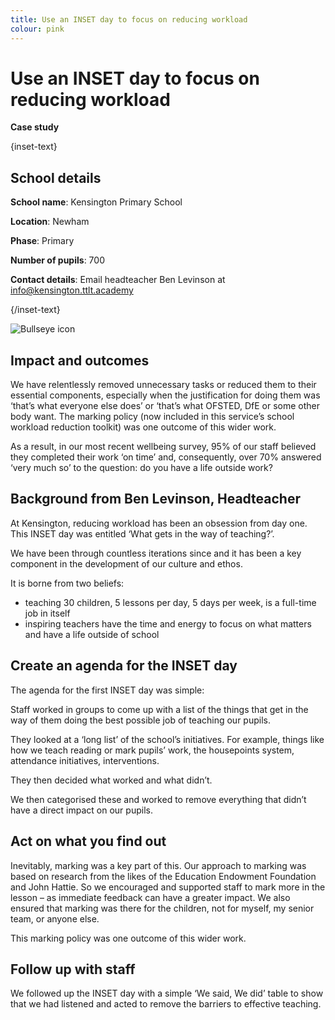 ```yaml
---
title: Use an INSET day to focus on reducing workload
colour: pink
---
```


# Use an INSET day to focus on reducing workload

<strong class="govuk-tag">Case study</strong>

{inset-text}

## School details

**School name**: Kensington Primary School

**Location**: Newham

**Phase**: Primary

**Number of pupils**: 700

**Contact details**: Email headteacher Ben Levinson at <info@kensington.ttlt.academy>

{/inset-text}

<div class="govuk-grid-row dfe-width-container">
  <div class="govuk-grid-column-full">
    <div class="info-box">
      <div class="info-box__corner">
        <img src="/assets/images/bullseye.svg" alt="Bullseye icon">
      </div>
      <h2 class="govuk-heading-m">
        Impact and outcomes
      </h2>
      <p>
        We have relentlessly removed unnecessary tasks or reduced them to their
        essential components, especially when the justification for doing them
        was ‘that’s what everyone else does’ or ‘that’s what OFSTED, DfE or some
        other body want. The marking policy (now included in this service’s
        school workload reduction toolkit) was one outcome of this wider work.
      </p>
      <p>
        As a result, in our most recent wellbeing survey, 95% of our staff
        believed they completed their work ‘on time’ and, consequently, over 70%
        answered ‘very much so’ to the question: do you have a life outside
        work?
      </p>
    </div>
  </div>
</div>

## Background from Ben Levinson, Headteacher

At Kensington, reducing workload has been an obsession from day one. This INSET
day was entitled ‘What gets in the way of teaching?’.

We have been through countless iterations since and it has been a key component
in the development of our culture and ethos.

It is borne from two beliefs:

- teaching 30 children, 5 lessons per day, 5 days per week, is a full-time job
  in itself
- inspiring teachers have the time and energy to focus on what matters and have
  a life outside of school

## Create an agenda for the INSET day

The agenda for the first INSET day was simple:

Staff worked in groups to come up with a list of the things that get in the way
of them doing the best possible job of teaching our pupils.

They looked at a ‘long list’ of the school’s initiatives. For example, things
like how we teach reading or mark pupils’ work, the housepoints system,
attendance initiatives, interventions.

They then decided what worked and what didn’t.

We then categorised these and worked to remove everything that didn’t have a
direct impact on our pupils.

## Act on what you find out

Inevitably, marking was a key part of this. Our approach to marking was based on
research from the likes of the Education Endowment Foundation and John Hattie.
So we encouraged and supported staff to mark more in the lesson – as immediate
feedback can have a greater impact. We also ensured that marking was there for
the children, not for myself, my senior team, or anyone else.

This marking policy was one outcome of this wider work.

## Follow up with staff

We followed up the INSET day with a simple ‘We said, We did’ table to show that
we had listened and acted to remove the barriers to effective teaching.
